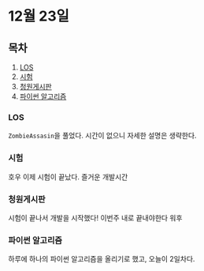 # 12월 23일

## 목차
1. [LOS](#LOS)
2. [시험](#시험)
3. [청원게시판](#청원게시판)
4. [파이썬 알고리즘](#파이썬-알고리즘)

### LOS
`ZombieAssasin`을 풀었다.
시간이 없으니 자세한 설명은 생략한다.

### 시험
호우 이제 시험이 끝났다. 즐거운 개발시간

### 청원게시판
시험이 끝나서 개발을 시작했다!
이번주 내로 끝내야한다
워후

### 파이썬 알고리즘
하루에 하나의 파이썬 알고리즘을 올리기로 했고, 오늘이 2일차다.
